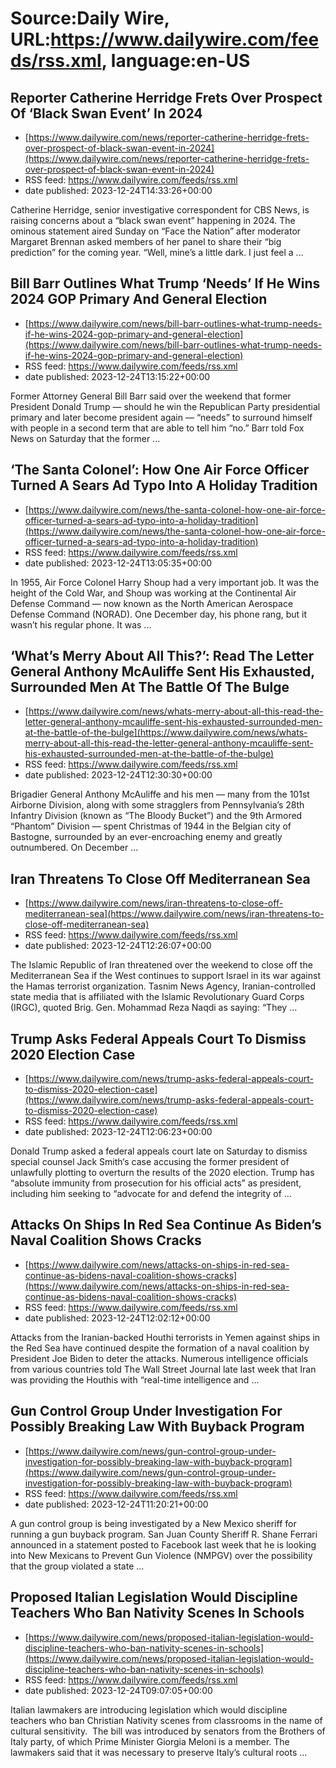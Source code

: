 # Source:Daily Wire, URL:https://www.dailywire.com/feeds/rss.xml, language:en-US

## Reporter Catherine Herridge Frets Over Prospect Of ‘Black Swan Event’ In 2024
 - [https://www.dailywire.com/news/reporter-catherine-herridge-frets-over-prospect-of-black-swan-event-in-2024](https://www.dailywire.com/news/reporter-catherine-herridge-frets-over-prospect-of-black-swan-event-in-2024)
 - RSS feed: https://www.dailywire.com/feeds/rss.xml
 - date published: 2023-12-24T14:33:26+00:00

Catherine Herridge, senior investigative correspondent for CBS News, is raising concerns about a &#8220;black swan event&#8221; happening in 2024. The ominous statement aired Sunday on &#8220;Face the Nation&#8221; after moderator Margaret Brennan asked members of her panel to share their &#8220;big prediction&#8221; for the coming year. &#8220;Well, mine&#8217;s a little dark. I just feel a ...

## Bill Barr Outlines What Trump ‘Needs’ If He Wins 2024 GOP Primary And General Election
 - [https://www.dailywire.com/news/bill-barr-outlines-what-trump-needs-if-he-wins-2024-gop-primary-and-general-election](https://www.dailywire.com/news/bill-barr-outlines-what-trump-needs-if-he-wins-2024-gop-primary-and-general-election)
 - RSS feed: https://www.dailywire.com/feeds/rss.xml
 - date published: 2023-12-24T13:15:22+00:00

Former Attorney General Bill Barr said over the weekend that former President Donald Trump — should he win the Republican Party presidential primary and later become president again — &#8220;needs&#8221; to surround himself with people in a second term that are able to tell him &#8220;no.&#8221; Barr told Fox News on Saturday that the former ...

## ‘The Santa Colonel’: How One Air Force Officer Turned A Sears Ad Typo Into A Holiday Tradition
 - [https://www.dailywire.com/news/the-santa-colonel-how-one-air-force-officer-turned-a-sears-ad-typo-into-a-holiday-tradition](https://www.dailywire.com/news/the-santa-colonel-how-one-air-force-officer-turned-a-sears-ad-typo-into-a-holiday-tradition)
 - RSS feed: https://www.dailywire.com/feeds/rss.xml
 - date published: 2023-12-24T13:05:35+00:00

In 1955, Air Force Colonel Harry Shoup had a very important job. It was the height of the Cold War, and Shoup was working at the Continental Air Defense Command — now known as the North American Aerospace Defense Command (NORAD). One December day, his phone rang, but it wasn&#8217;t his regular phone. It was ...

## ‘What’s Merry About All This?’: Read The Letter General Anthony McAuliffe Sent His Exhausted, Surrounded Men At The Battle Of The Bulge
 - [https://www.dailywire.com/news/whats-merry-about-all-this-read-the-letter-general-anthony-mcauliffe-sent-his-exhausted-surrounded-men-at-the-battle-of-the-bulge](https://www.dailywire.com/news/whats-merry-about-all-this-read-the-letter-general-anthony-mcauliffe-sent-his-exhausted-surrounded-men-at-the-battle-of-the-bulge)
 - RSS feed: https://www.dailywire.com/feeds/rss.xml
 - date published: 2023-12-24T12:30:30+00:00

Brigadier General Anthony McAuliffe and his men — many from the 101st Airborne Division, along with some stragglers from Pennsylvania&#8217;s 28th Infantry Division (known as &#8220;The Bloody Bucket&#8221;) and the 9th Armored &#8220;Phantom&#8221; Division — spent Christmas of 1944 in the Belgian city of Bastogne, surrounded by an ever-encroaching enemy and greatly outnumbered. On December ...

## Iran Threatens To Close Off Mediterranean Sea
 - [https://www.dailywire.com/news/iran-threatens-to-close-off-mediterranean-sea](https://www.dailywire.com/news/iran-threatens-to-close-off-mediterranean-sea)
 - RSS feed: https://www.dailywire.com/feeds/rss.xml
 - date published: 2023-12-24T12:26:07+00:00

The Islamic Republic of Iran threatened over the weekend to close off the Mediterranean Sea if the West continues to support Israel in its war against the Hamas terrorist organization. Tasnim News Agency, Iranian-controlled state media that is affiliated with the Islamic Revolutionary Guard Corps (IRGC), quoted Brig. Gen. Mohammad Reza Naqdi as saying: &#8220;They ...

## Trump Asks Federal Appeals Court To Dismiss 2020 Election Case
 - [https://www.dailywire.com/news/trump-asks-federal-appeals-court-to-dismiss-2020-election-case](https://www.dailywire.com/news/trump-asks-federal-appeals-court-to-dismiss-2020-election-case)
 - RSS feed: https://www.dailywire.com/feeds/rss.xml
 - date published: 2023-12-24T12:06:23+00:00

Donald Trump asked a federal appeals court late on Saturday to dismiss special counsel Jack Smith&#8216;s case accusing the former president of unlawfully plotting to overturn the results of the 2020 election. Trump has &#8220;absolute immunity from prosecution for his official acts&#8221; as president, including him seeking to &#8220;advocate for and defend the integrity of ...

## Attacks On Ships In Red Sea Continue As Biden’s Naval Coalition Shows Cracks
 - [https://www.dailywire.com/news/attacks-on-ships-in-red-sea-continue-as-bidens-naval-coalition-shows-cracks](https://www.dailywire.com/news/attacks-on-ships-in-red-sea-continue-as-bidens-naval-coalition-shows-cracks)
 - RSS feed: https://www.dailywire.com/feeds/rss.xml
 - date published: 2023-12-24T12:02:12+00:00

Attacks from the Iranian-backed Houthi terrorists in Yemen against ships in the Red Sea have continued despite the formation of a naval coalition by President Joe Biden to deter the attacks. Numerous intelligence officials from various countries told The Wall Street Journal late last week that Iran was providing the Houthis with &#8220;real-time intelligence and ...

## Gun Control Group Under Investigation For Possibly Breaking Law With Buyback Program
 - [https://www.dailywire.com/news/gun-control-group-under-investigation-for-possibly-breaking-law-with-buyback-program](https://www.dailywire.com/news/gun-control-group-under-investigation-for-possibly-breaking-law-with-buyback-program)
 - RSS feed: https://www.dailywire.com/feeds/rss.xml
 - date published: 2023-12-24T11:20:21+00:00

A gun control group is being investigated by a New Mexico sheriff for running a gun buyback program. San Juan County Sheriff R. Shane Ferrari announced in a statement posted to Facebook last week that he is looking into New Mexicans to Prevent Gun Violence (NMPGV) over the possibility that the group violated a state ...

## Proposed Italian Legislation Would Discipline Teachers Who Ban Nativity Scenes In Schools
 - [https://www.dailywire.com/news/proposed-italian-legislation-would-discipline-teachers-who-ban-nativity-scenes-in-schools](https://www.dailywire.com/news/proposed-italian-legislation-would-discipline-teachers-who-ban-nativity-scenes-in-schools)
 - RSS feed: https://www.dailywire.com/feeds/rss.xml
 - date published: 2023-12-24T09:07:05+00:00

Italian lawmakers are introducing legislation which would discipline teachers who ban Christian Nativity scenes from classrooms in the name of cultural sensitivity.  The bill was introduced by senators from the Brothers of Italy party, of which Prime Minister Giorgia Meloni is a member. The lawmakers said that it was necessary to preserve Italy’s cultural roots ...


